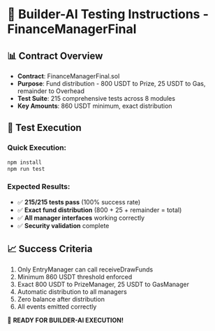 # 🚀 **Builder-AI Testing Instructions - FinanceManagerFinal**

## 📊 **Contract Overview**
- **Contract**: FinanceManagerFinal.sol
- **Purpose**: Fund distribution - 800 USDT to Prize, 25 USDT to Gas, remainder to Overhead
- **Test Suite**: 215 comprehensive tests across 8 modules
- **Key Amounts**: 860 USDT minimum, exact distribution

## 🧪 **Test Execution**

### **Quick Execution:**
```bash
npm install
npm run test
```

### **Expected Results:**
- ✅ **215/215 tests pass** (100% success rate)
- ✅ **Exact fund distribution** (800 + 25 + remainder = total)
- ✅ **All manager interfaces** working correctly
- ✅ **Security validation** complete

## 📈 **Success Criteria**
1. Only EntryManager can call receiveDrawFunds
2. Minimum 860 USDT threshold enforced
3. Exact 800 USDT to PrizeManager, 25 USDT to GasManager
4. Automatic distribution to all managers
5. Zero balance after distribution
6. All events emitted correctly

🚀 **READY FOR BUILDER-AI EXECUTION!**
